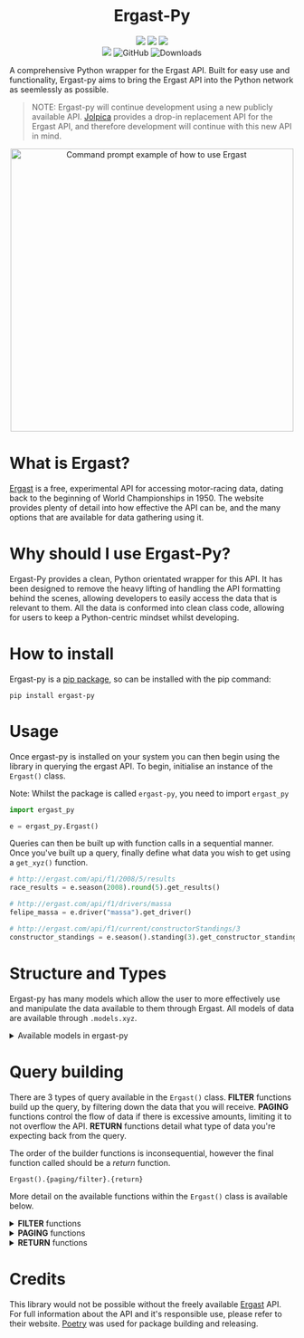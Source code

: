 <h1 align="center"><b>Ergast-Py</b></h1>

<p align="center">
    <img src="https://img.shields.io/github/stars/Samuel-Roach/ergast-py?color=purple&style=for-the-badge"/>
    <img src="https://img.shields.io/github/languages/code-size/Samuel-Roach/ergast-py?style=for-the-badge"/>
    <img src="https://img.shields.io/github/commit-activity/m/Samuel-Roach/ergast-py?color=green&style=for-the-badge"/>
    <br>
    <img src="https://img.shields.io/pypi/v/ergast-py?color=yellow&style=for-the-badge"/>
    <img alt="GitHub" src="https://img.shields.io/github/license/Samuel-roach/Ergast-py?color=orange&style=for-the-badge">
    <img alt="Downloads" src="https://img.shields.io/pypi/dw/ergast-py?color=red&style=for-the-badge">
</p>

A comprehensive Python wrapper for the Ergast API. Built for easy use and functionality, Ergast-py aims to bring the Ergast API into the Python network as seemlessly as possible.

> NOTE: Ergast-py will continue development using a new publicly available API.
[Jolpica](https://github.com/jolpica/jolpica-f1?tab=readme-ov-file) provides a drop-in replacement API for the Ergast API, and therefore development will continue with this new API in mind.

<p align="center">
   <img width="500" src="images/../img/carbon.png" alt="Command prompt example of how to use Ergast">
</p>

# What is Ergast?

[Ergast](http://ergast.com/mrd/) is a free, experimental API for accessing motor-racing data, dating back to the beginning of World Championships in 1950. The website provides plenty of detail into how effective the API can be, and the many options that are available for data gathering using it.

# Why should I use Ergast-Py?

Ergast-Py provides a clean, Python orientated wrapper for this API. It has been designed to remove the heavy lifting of handling the API formatting behind the scenes, allowing developers to easily access the data that is relevant to them. All the data is conformed into clean class code, allowing for users to keep a Python-centric mindset whilst developing.

# How to install

Ergast-py is a [pip package](https://pypi.org/project/ergast-py/), so can be installed with the pip command:

```
pip install ergast-py
```

# Usage

Once ergast-py is installed on your system you can then begin using the library in querying the ergast API. To begin, initialise an instance of the ``Ergast()`` class.

Note: Whilst the package is called ``ergast-py``, you need to import ``ergast_py``

```python
import ergast_py

e = ergast_py.Ergast()
```

Queries can then be built up with function calls in a sequential manner. Once you've built up a query, finally define what data you wish to get using a ``get_xyz()`` function.

```python
# http://ergast.com/api/f1/2008/5/results
race_results = e.season(2008).round(5).get_results()

# http://ergast.com/api/f1/drivers/massa
felipe_massa = e.driver("massa").get_driver()

# http://ergast.com/api/f1/current/constructorStandings/3
constructor_standings = e.season().standing(3).get_constructor_standings()
```

# Structure and Types

Ergast-py has many models which allow the user to more effectively use and manipulate the data available to them through Ergast. All models of data are available through ``.models.xyz``.

<details>
<summary>Available models in ergast-py</summary>
<br>

| Name                | Description                                            |
|---------------------|--------------------------------------------------------|
| AverageSpeed        | The average speed achieved during a fastest lap        |
| Circuit             | Details about a Formula One circuit                    |
| ConstructorStanding | A single constructor's representation in the standings |
| Constructor         | A Formula One constructor                              |
| DriverStanding      | A single driver's representation in the standings      |
| Driver              | A Formula One driver                                   |
| FastestLap          | A fastest lap achieved by a driver                     |
| Lap                 | Details about a drivers lap                            |
| Location            | The position of a circuit                              |
| PitStop             | Details about a driver's pit stop                      |
| Race                | Full representation of a Formula One race              |
| Result              | Details about a driver's result                        |
| Season              | Details about a Formula One season                     |
| StandingsList       | A list of standings; constructors or drivers           |
| Status              | Details about the final status of a driver in a race   |
| Timing              | Details about the timings of a driver during a lap     |

</details>

# Query building

There are 3 types of query available in the ``Ergast()`` class. <b>FILTER</b> functions build up the query, by filtering down the data that you will receive. <b>PAGING</b> functions control the flow of data if there is excessive amounts, limiting it to not overflow the API. <b>RETURN</b> functions detail what type of data you're expecting back from the query.

The order of the builder functions is inconsequential, however the final function called should be a <i>return</i> function.
```
Ergast().{paging/filter}.{return}
```

More detail on the available functions within the ``Ergast()`` class is available below.

<details>
<summary><b>FILTER</b> functions</summary>
<br>

| Name        | Arguments                | Notes                                                                      |
|-------------|--------------------------|----------------------------------------------------------------------------|
| season      | year: int                | If you call season with no arguments it will default to the current season |
| round       | round_no: int            | If you call round with no arguments it will default to the last round      |
| driver      | driver: Driver           |                                                                            |
| constructor | constructor: Constructor |                                                                            |
| qualifying  | position: int            | Position at the <i>end</i> of qualifying                                   |
| sprint      | position: int            |                                                                            |
| grid        | position: int            | Position lined up on the grid                                              |
| result      | position: int            |                                                                            |
| fastest     | position: int            | Ranking in list of each drivers fastest lap                                |
| circuit     | circuit: Circuit         |                                                                            |
| status      | status: int              | Must use statusId or string representation                                 |
| standing    | position: int            | Position of Driver or Constructor in standing                              |
| lap         | lap_number: int          |                                                                            |
| pit_stop    | stop_number: int         |                                                                            |

</details>

<details>
<summary><b>PAGING</b> functions</summary>
<br>

| Name   | Arguments   |
|--------|-------------|
| limit  | amount: int |
| offset | amount: int |


</details>

<details>
<summary><b>RETURN</b> functions</summary>
<br>

> NOTE: All the functions that return a single object will raise an Exception if your query is returning more than one item.

| Name                      | Return Type         |
|---------------------------|---------------------|
| get_circuits              | list[Circuit]       |
| get_circuit               | Circuit             |
| get_constructors          | list[Constructor]   |
| get_constructor           | Constructor         |
| get_drivers               | list[Driver]        |
| get_driver                | Driver              |
| get_qualifyings           | list[Race]          |
| get_qualifying            | Race                |
| get_sprints               | list[Race]          |
| get_sprint                | Race                |
| get_results               | list[Race]          |
| get_result                | Race                |
| get_races                 | list[Race]          |
| get_race                  | Race                |
| get_seasons               | list[Season]        |
| get_season                | Season              |
| get_statuses              | list[Status]        |
| get_status                | Status              |
| get_driver_standings      | list[StandingsList] |
| get_driver_standing       | StandingsList       |
| get_constructor_standings | list[StandingsList] |
| get_constructor_standing  | StandingsList       |
| get_laps                  | list[Race]          |
| get_lap                   | Race                |
| get_pit_stops             | list[Race]          |
| get_pit_stop              | Race                |

</details>

# Credits

This library would not be possible without the freely available [Ergast](http://ergast.com/mrd/) API. For full information about the API and it's responsible use, please refer to their website. [Poetry](https://python-poetry.org/) was used for package building and releasing.
